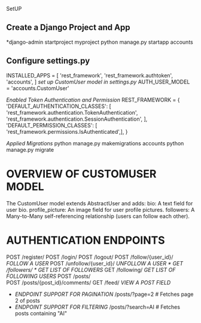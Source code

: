 SetUP
## Create a Django Project and App
*django-admin startproject myproject 
python manage.py startapp accounts

## Configure settings.py
INSTALLED_APPS = [
    'rest_framework',
    'rest_framework.authtoken',
    'accounts',
]
*set up CustomUser model in settings.py*
AUTH_USER_MODEL = 'accounts.CustomUser'

*Enabled Token Authentication and Permission*
REST_FRAMEWORK = {
        'DEFAULT_AUTHENTICATION_CLASSES': [
            'rest_framework.authentication.TokenAuthentication',
            'rest_framework.authentication.SessionAuthentication',
            ],
        'DEFAULT_PERMISSION_CLASSES': [
            'rest_framework.permissions.IsAuthenticated',],
        }

*Applied Migrations*
python manage.py makemigrations accounts
python manage.py migrate


# OVERVIEW OF CUSTOMUSER MODEL
The CustomUser model extends AbstractUser and adds:
bio: A text field for user bio.
profile_picture: An image field for user profile pictures.
followers: A Many-to-Many self-referencing relationship (users can follow each other).


# AUTHENTICATION ENDPOINTS

 POST /register/
POST /login/
POST /logout/
POST /follow/{user_id}/    *FOLLOW A USER*
POST /unfollow/{user_id}/  *UNFOLLOW A USER *
GET /followers/            * GET LIST OF FOLLOWERS*
GET /following/            *GET LIST OF FOLLOWING USERS*
POST /posts/               
POST /posts/{post_id}/comments/
GET /feed/                 *VIEW A POST FIELD*

- *ENDPOINT SUPPORT FOR PAGINATION*
 /posts/?page=2  # Fetches page 2 of posts
- *ENDPOINT SUPPORT FOR FILTERING*
/posts/?search=AI  # Fetches posts containing "AI"


